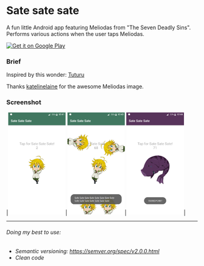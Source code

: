 # Sate sate sate
A fun little Android app featuring Meliodas from "The Seven Deadly Sins". Performs various actions when the user taps Meliodas.

<a href='https://play.google.com/store/apps/details?id=hu.evehcilabs.satesatesate&pcampaignid=MKT-Other-global-all-co-prtnr-py-PartBadge-Mar2515-1'><img alt='Get it on Google Play' src='https://play.google.com/intl/en_us/badges/images/generic/en_badge_web_generic.png' width=20%/></a>

### Brief

Inspired by this wonder: [Tuturu](https://play.google.com/store/apps/details?id=com.VizegrafIndie.Tuturu)

Thanks [katelinelaine](https://www.deviantart.com/katelinelaine) for the awesome Meliodas image.

### Screenshot
|<img src="docs/screenshot/1.png" alt="Screenshot 1" width="30%">|<img src="docs/screenshot/3.png" alt="Screenshot 3" width="30%">|<img src="docs/screenshot/4.png" alt="Screenshot 4" width="30%">|

------

###### Doing my best to use:

- *Semantic versioning: https://semver.org/spec/v2.0.0.html*
- *Clean code*


